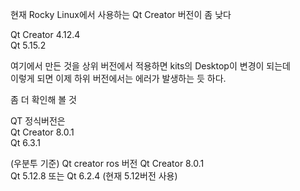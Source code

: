현재 Rocky Linux에서 사용하는 Qt Creator 버전이 좀 낮다 

Qt Creator 4.12.4  
Qt 5.15.2

여기에서 만든 것을 상위 버전에서 적용하면 kits의 Desktop이 변경이 되는데  
이렇게 되면 이제 하위 버전에서는 에러가 발생하는 듯 하다.  

좀 더 확인해 볼 것

QT 정식버전은  
Qt Creator 8.0.1  
Qt 6.3.1

(우분투 기준)
Qt creator ros 버전
Qt Creator 8.0.1  
Qt 5.12.8 또는 Qt 6.2.4 (현재 5.12버전 사용)


